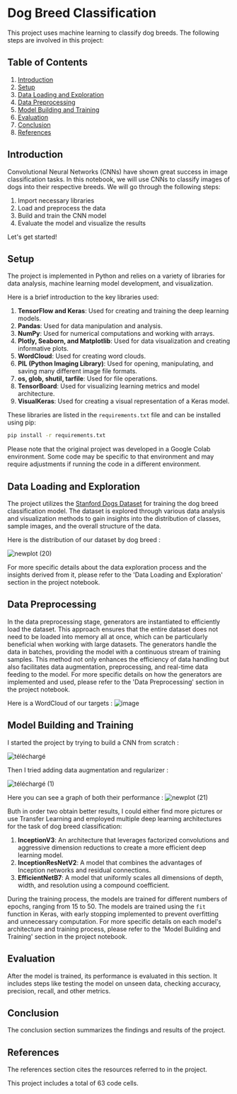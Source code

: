 # Dog Breed Classification

This project uses machine learning to classify dog breeds. The following steps are involved in this project:

## Table of Contents
1. [Introduction](#introduction)
2. [Setup](#setup)
3. [Data Loading and Exploration](#data-loading-and-exploration)
4. [Data Preprocessing](#data-preprocessing)
5. [Model Building and Training](#model-building-and-training)
6. [Evaluation](#evaluation)
7. [Conclusion](#conclusion)
8. [References](#references)

## Introduction
Convolutional Neural Networks (CNNs) have shown great success in image classification tasks. In this notebook, we will use CNNs to classify images of dogs into their respective breeds. We will go through the following steps:

1. Import necessary libraries
2. Load and preprocess the data
3. Build and train the CNN model
4. Evaluate the model and visualize the results

Let's get started!

## Setup

The project is implemented in Python and relies on a variety of libraries for data analysis, machine learning model development, and visualization. 

Here is a brief introduction to the key libraries used:

1. **TensorFlow and Keras**: Used for creating and training the deep learning models.
2. **Pandas**: Used for data manipulation and analysis.
3. **NumPy**: Used for numerical computations and working with arrays.
4. **Plotly, Seaborn, and Matplotlib**: Used for data visualization and creating informative plots.
5. **WordCloud**: Used for creating word clouds.
6. **PIL (Python Imaging Library)**: Used for opening, manipulating, and saving many different image file formats.
7. **os, glob, shutil, tarfile**: Used for file operations.
8. **TensorBoard**: Used for visualizing learning metrics and model architecture.
9. **VisualKeras**: Used for creating a visual representation of a Keras model.

These libraries are listed in the `requirements.txt` file and can be installed using pip:

```bash
pip install -r requirements.txt
```
Please note that the original project was developed in a Google Colab environment. Some code may be specific to that environment and may require adjustments if running the code in a different environment.

## Data Loading and Exploration

The project utilizes the [Stanford Dogs Dataset](http://vision.stanford.edu/aditya86/ImageNetDogs/) for training the dog breed classification model. The dataset is explored through various data analysis and visualization methods to gain insights into the distribution of classes, sample images, and the overall structure of the data.

Here is the distribution of our dataset by dog breed :

![newplot (20)](https://github.com/georgiiic/DogBreed_Classifier/assets/96066482/a9baa38c-0dfa-484c-9119-60a9ec140212)

For more specific details about the data exploration process and the insights derived from it, please refer to the 'Data Loading and Exploration' section in the project notebook.

## Data Preprocessing

In the data preprocessing stage, generators are instantiated to efficiently load the dataset. This approach ensures that the entire dataset does not need to be loaded into memory all at once, which can be particularly beneficial when working with large datasets. The generators handle the data in batches, providing the model with a continuous stream of training samples. This method not only enhances the efficiency of data handling but also facilitates data augmentation, preprocessing, and real-time data feeding to the model. For more specific details on how the generators are implemented and used, please refer to the 'Data Preprocessing' section in the project notebook.

Here is a WordCloud of our targets :
![image](https://github.com/georgiiic/DogBreed_Classifier/assets/96066482/ed56c5d6-7107-49bc-8de1-7d0c475b66d7)

## Model Building and Training

I started the project by trying to build a CNN from scratch :

![téléchargé](https://github.com/georgiiic/DogBreed_Classifier/assets/96066482/0d8d0cf5-6f16-44e1-b6c4-a1003d8ae8e8)


Then I tried adding data augmentation and regularizer :

![téléchargé (1)](https://github.com/georgiiic/DogBreed_Classifier/assets/96066482/b11153ef-f52d-4d6f-9888-b0ada06d93da)

Here you can see a graph of both their performance :
![newplot (21)](https://github.com/georgiiic/DogBreed_Classifier/assets/96066482/fd7336eb-bc15-4fd1-abcc-1a0f59390839)


Buth in order two obtain better results, I could either find more pictures or use Transfer Learning and employed multiple deep learning architectures for the task of dog breed classification:

1. **InceptionV3**: An architecture that leverages factorized convolutions and aggressive dimension reductions to create a more efficient deep learning model.
2. **InceptionResNetV2**: A model that combines the advantages of Inception networks and residual connections.
3. **EfficientNetB7**: A model that uniformly scales all dimensions of depth, width, and resolution using a compound coefficient.

During the training process, the models are trained for different numbers of epochs, ranging from 15 to 50. The models are trained using the `fit` function in Keras, with early stopping implemented to prevent overfitting and unnecessary computation. For more specific details on each model's architecture and training process, please refer to the 'Model Building and Training' section in the project notebook.


## Evaluation
After the model is trained, its performance is evaluated in this section. It includes steps like testing the model on unseen data, checking accuracy, precision, recall, and other metrics.

## Conclusion
The conclusion section summarizes the findings and results of the project.

## References
The references section cites the resources referred to in the project.

This project includes a total of 63 code cells.

